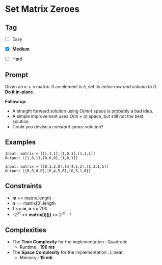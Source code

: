 # Set Matrix Zeroes
## Tag
- [ ] Easy  
- [x] **Medium**  
- [ ] Hard  
  

## Prompt
Given an `m x n` matrix. If an element is `0`, set its *entire row and column to 0*. **Do it in-place**.  

**Follow up:**  
* A straight forward solution using *O(mn)* space is probably a bad idea.
* A simple improvement uses *O(m + n)* space, but still not the best solution.
* Could you devise a *constant space* solution?  
  
## Examples
```
Input: matrix = [[1,1,1],[1,0,1],[1,1,1]]
Output: [[1,0,1],[0,0,0],[1,0,1]]
```
```
Input: matrix = [[0,1,2,0],[3,4,5,2],[1,3,1,5]]
Output: [[0,0,0,0],[0,4,5,0],[0,3,1,0]]
```
  
## Constraints
* **m** == matrix.length
* **n** == matrix[0].length
* 1 <= **m, n** <= 200
* -2<sup>31</sup> <= **matrix[i][j]** <= 2<sup>31</sup> - 1 
  
## Complexities
* The **Time Complexity** for the implementation : Quadratic
  * Runtime : **196 ms**  
* The **Space Complexity** for the implementation : Linear
  * Memory : **15 mb**